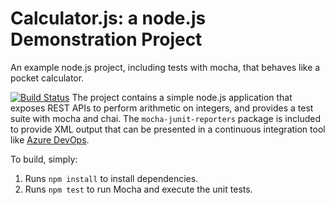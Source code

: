 Calculator.js: a node.js Demonstration Project
==============================================
An example node.js project, including tests with mocha, that behaves like
a pocket calculator.

[![Build Status](https://kerolon.visualstudio.com/Integrating%20External%20Source%20Control%20with%20Azure%20Pipelines/_apis/build/status/kerolon.calculator?branchName=master)](https://kerolon.visualstudio.com/Integrating%20External%20Source%20Control%20with%20Azure%20Pipelines/_build/latest?definitionId=6&branchName=master)
The project contains a simple node.js application that exposes REST APIs
to perform arithmetic on integers, and provides a test suite with mocha
and chai.  The `mocha-junit-reporters` package is included to provide XML
output that can be presented in a continuous integration tool like
[Azure DevOps](https://azure.com/devops).

To build, simply:

1. Runs `npm install` to install dependencies.
2. Runs `npm test` to run Mocha and execute the unit tests.

